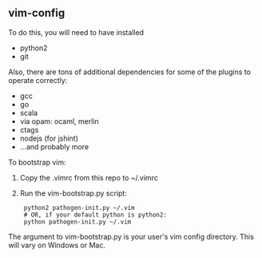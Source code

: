 ## vim-config

To do this, you will need to have installed

- python2
- git

Also, there are tons of additional dependencies for some of the plugins to operate correctly:

- gcc
- go
- scala
- via opam: ocaml, merlin
- ctags
- nodejs (for jshint)
- ...and probably more

To bootstrap vim:

1. Copy the .vimrc from this repo to ~/.vimrc
2. Run the vim-bootstrap.py script:

        python2 pathogen-init.py ~/.vim
        # OR, if your default python is python2:
        python pathogen-init.py ~/.vim

The argument to vim-bootstrap.py is your user's vim config directory. This will vary on Windows or Mac.
